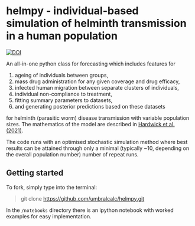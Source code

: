 # helmpy - individual-based simulation of helminth transmission in a human population  

[![DOI](https://zenodo.org/badge/DOI/10.5281/zenodo.4680032.svg)](https://doi.org/10.5281/zenodo.4680032)

An all-in-one python class for forecasting which includes features for

1. ageing of individuals between groups,
2. mass drug administration for any given coverage and drug efficacy,
3. infected human migration between separate clusters of individuals,
4. individual non-compliance to treatment,
5. fitting summary parameters to datasets,
6. and generating posterior predictions based on these datasets 

for helminth (parasitic worm) disease transmission with variable population sizes. The mathematics of the model are described in [Hardwick et al. (2021)](https://www.sciencedirect.com/science/article/pii/S1755436521000013?via%3Dihub).

The code runs with an optimised stochastic simulation method where best results can be attained through only a minimal (typically ~10, depending on the overall population number) number of repeat runs.

## Getting started

To fork, simply type into the terminal:

> git clone https://github.com/umbralcalc/helmpy.git

In the `/notebooks` directory there is an ipython notebook with worked examples for easy implementation.
